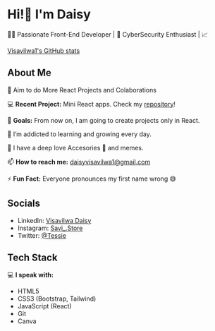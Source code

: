 # Hi!👋 I'm Daisy

👩‍💻 Passionate Front-End Developer | 🌱 CyberSecurity Enthusiast | 📈  

[Visavilwa1's GitHub stats](https://github-readme-stats.vercel.app/api?username=visavilwa1&theme=tokyonight&show_icons=true)

## About Me

🔭 Aim to do More React Projects and Colaborations

💻 **Recent Project:** Mini React apps. Check my [repository](link-to-your-repo)!

💫 **Goals:** From now on, I am going to create projects only in React.

🌱 I’m addicted to learning and growing every day.

🤍 I have a deep love Accesories 🎀 and memes.

📫 **How to reach me:** [daisyvisavilwa1@gmail.com](mailto:daisyvisavilwa@gmail.com)

⚡ **Fun Fact:** Everyone pronounces my first name wrong 😅

## Socials

- LinkedIn: [Visavilwa Daisy](https://www.linkedin.com/in/visavilwa-daisy-766b68274/)
- Instagram: [Savi_.Store](https://www.instagram.com/savi_.store/)
- Twitter: [@Tessie](https://twitter.com/Savi94858313)

## Tech Stack

💻 **I speak with:**

- HTML5
- CSS3 (Bootstrap, Tailwind)
- JavaScript (React)
- Git
- Canva
